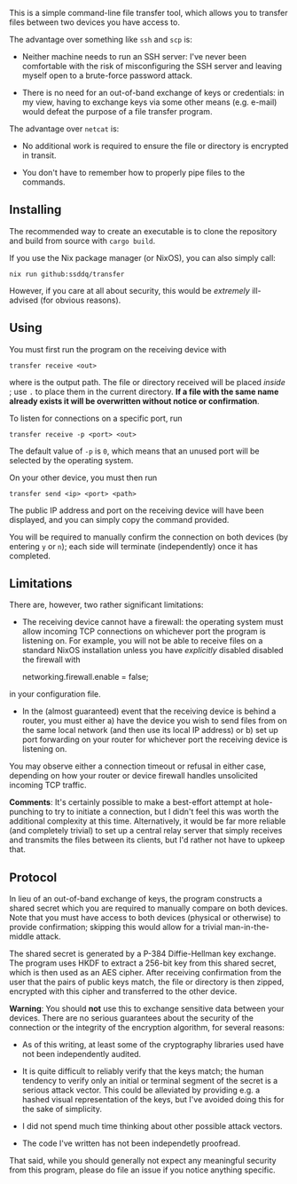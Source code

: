 This is a simple command-line file transfer tool, which allows you to transfer files between two devices you have access to.

The advantage over something like `ssh` and `scp` is:

* Neither machine needs to run an SSH server: I've never been comfortable with the risk of misconfiguring the SSH server and leaving myself open to a brute-force password attack.

* There is no need for an out-of-band exchange of keys or credentials: in my view, having to exchange keys via some other means (e.g. e-mail) would defeat the purpose of a file transfer program.

The advantage over `netcat` is:

* No additional work is required to ensure the file or directory is encrypted in transit.

* You don't have to remember how to properly pipe files to the commands.

## Installing

The recommended way to create an executable is to clone the repository and build from source with `cargo build`.

If you use the Nix package manager (or NixOS), you can also simply call:

    nix run github:ssddq/transfer

However, if you care at all about security, this would be *extremely* ill-advised (for obvious reasons).

## Using

You must first run the program on the receiving device with

    transfer receive <out>

where <out> is the output path. The file or directory received will be placed *inside* <out>; use `.` to place them in the current directory. **If a file with the same name already exists it will be overwritten without notice or confirmation**.

To listen for connections on a specific port, run

    transfer receive -p <port> <out>

The default value of `-p` is `0`, which means that an unused port will be selected by the operating system.

On your other device, you must then run

    transfer send <ip> <port> <path>

The public IP address and port on the receiving device will have been displayed, and you can simply copy the command provided.

You will be required to manually confirm the connection on both devices (by entering `y` or `n`); each side will terminate (independently) once it has completed.

## Limitations

There are, however, two rather significant limitations:

* The receiving device cannot have a firewall: the operating system must allow incoming TCP connections on whichever port the program is listening on. For example, you will not be able to receive files on a standard NixOS installation unless you have *explicitly* disabled disabled the firewall with

    networking.firewall.enable = false;

in your configuration file.

* In the (almost guaranteed) event that the receiving device is behind a router, you must either a) have the device you wish to send files from on the same local network (and then use its local IP address) or b) set up port forwarding on your router for whichever port the receiving device is listening on.

You may observe either a connection timeout or refusal in either case, depending on how your router or device firewall handles unsolicited incoming TCP traffic.

**Comments**: It's certainly possible to make a best-effort attempt at hole-punching to try to initiate a connection, but I didn't feel this was worth the additional complexity at this time. Alternatively, it would be far more reliable (and completely trivial) to set up a central relay server that simply receives and transmits the files between its clients, but I'd rather not have to upkeep that.

## Protocol

In lieu of an out-of-band exchange of keys, the program constructs a shared secret which you are required to manually compare on both devices. Note that you must have access to both devices (physical or otherwise) to provide confirmation; skipping this would allow for a trivial man-in-the-middle attack.

The shared secret is generated by a P-384 Diffie-Hellman key exchange. The program uses HKDF to extract a 256-bit key from this shared secret, which is then used as an AES cipher. After receiving confirmation from the user that the pairs of public keys match, the file or directory is then zipped, encrypted with this cipher and transferred to the other device.

**Warning**: You should **not** use this to exchange sensitive data between your devices. There are no serious guarantees about the security of the connection or the integrity of the encryption algorithm, for several reasons:

* As of this writing, at least some of the cryptography libraries used have not been independently audited.

* It is quite difficult to reliably verify that the keys match; the human tendency to verify only an initial or terminal segment of the secret is a serious attack vector. This could be alleviated by providing e.g. a hashed visual representation of the keys, but I've avoided doing this for the sake of simplicity.

* I did not spend much time thinking about other possible attack vectors.

* The code I've written has not been independetly proofread.

That said, while you should generally not expect any meaningful security from this program, please do file an issue if you notice anything specific.
